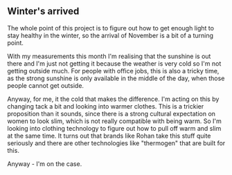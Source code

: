 ## Winter's arrived

The whole point of this project is to figure out how to get enough light to stay healthy in the winter, so the arrival of November 
is a bit of a turning point.

With my measurements this month I'm realising that the sunshine is out there and I'm just not getting it because the weather is 
very cold so I'm not getting outside much. For people with office jobs, this is also a tricky time, as the strong sunshine is only available in the middle
of the day, when those people cannot get outside. 

Anyway, for me, it the cold that makes the difference. I'm acting on this by changing tack a bit and looking into warmer clothes. This is a trickier proposition than it sounds, since there
is a strong cultural expectation on women to look slim, which is not really compatible with being warm. 
So I'm looking into clothing technology to figure out how to pull off warm and slim at the same time. It turns out that brands 
like Rohan take this stuff quite seriously and there are other technologies like "thermogen" that are built for this. 

Anyway - I'm on the case. 
